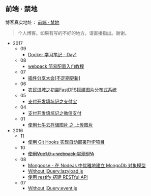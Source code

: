 ##  前端 · 禁地

博客真实地址： [前端 · 禁地](http://blog.leungjz.top/)

>个人博客。如果有写的不好的地方，请直接指出。谢谢。

-   2017
    -   09
        -   [Docker 学习笔记 - Day1](https://github.com/JZLeung/blog/issues/13)
    -   08
        -   [webpack 简易配置入门教程](https://github.com/JZLeung/blog/issues/12)
    -   07
        -   [插件分享大会[不定期更新]](https://github.com/JZLeung/blog/issues/11)
    -   06
        -   [农民进城之初尝FastDFS搭建图片分布式系统](https://github.com/JZLeung/blog/issues/10)
    -   05
        -   [支付开发填坑记之支付宝](https://github.com/JZLeung/blog/issues/8)
    -   04
        -   [支付开发填坑记之微信支付](https://github.com/JZLeung/blog/issues/9)
    -   01
        -   [使用七牛云存储图片 之 上传图片](https://github.com/JZLeung/blog/issues/7)
-   2016
    -   11
        -   [使用 Git Hooks 实现自动部署PHP项目](https://github.com/JZLeung/blog/issues/6)
    -   10
        -   <del>[使用Vue1.0 + webpack 实现SPA](https://github.com/JZLeung/blog/issues/5)</del>
    -   08
        -   [Mongoose - 在 NodeJs 中优雅地建立 MongoDb 对象模型](https://github.com/JZLeung/blog/issues/4)
        -   [Without jQuery:lazyload.js](https://github.com/JZLeung/blog/issues/3)
        -   [使用 restify 搭建 RESTful API](https://github.com/JZLeung/blog/issues/2)
    -   07
        -   [Without jQuery:event.js](https://github.com/JZLeung/blog/issues/1)

